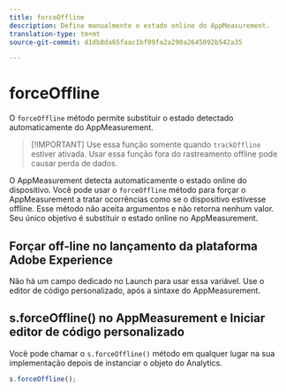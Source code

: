 ```yaml
---
title: forceOffline
description: Defina manualmente o estado online do AppMeasurement.
translation-type: tm+mt
source-git-commit: d1db8da65faac1bf09fa2a290a2645092b542a35

---
```



# forceOffline

O `forceOffline` método permite substituir o estado detectado automaticamente do AppMeasurement.

> [!IMPORTANT] Use essa função somente quando `trackOffline` estiver ativada. Usar essa função fora do rastreamento offline pode causar perda de dados.

O AppMeasurement detecta automaticamente o estado online do dispositivo. Você pode usar o `forceOffline` método para forçar o AppMeasurement a tratar ocorrências como se o dispositivo estivesse offline. Esse método não aceita argumentos e não retorna nenhum valor. Seu único objetivo é substituir o estado online no AppMeasurement.

## Forçar off-line no lançamento da plataforma Adobe Experience

Não há um campo dedicado no Launch para usar essa variável. Use o editor de código personalizado, após a sintaxe do AppMeasurement.

## s.forceOffline() no AppMeasurement e Iniciar editor de código personalizado

Você pode chamar o `s.forceOffline()` método em qualquer lugar na sua implementação depois de instanciar o objeto do Analytics.

```js
s.forceOffline();
```
